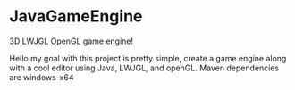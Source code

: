 # JavaGameEngine
3D LWJGL OpenGL game engine!


  Hello my goal with this project is pretty simple, create a game engine along with a cool editor using Java, LWJGL, and openGL. Maven dependencies are windows-x64

